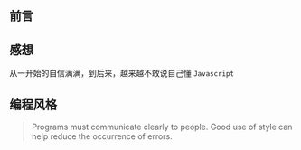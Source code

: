 ## 前言

## 感想

从一开始的自信满满，到后来，越来越不敢说自己懂 `Javascript`

## 编程风格

> Programs must communicate clearly to people.
> Good use of style can help reduce the occurrence of errors.
